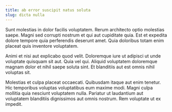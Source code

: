 ```yaml
---
title: ab error suscipit natus soluta
slug: dicta nulla
---
```


Sunt molestias in dolor facilis voluptatem. Rerum architecto optio molestias saepe. Magni sed corrupti nostrum et qui aut cupiditate quia. Est et expedita dolore tempore quia perferendis deserunt amet. Quia doloribus totam enim placeat quis inventore voluptatem.

Animi et nisi aut explicabo quod velit. Doloremque iure ut adipisci ut unde voluptate quisquam sit aut. Quia vel qui. Aliquid voluptatem doloremque magnam dolor et nihil saepe soluta sint. Et blanditiis aut est omnis nihil voluptas sit.

Molestias et culpa placeat occaecati. Quibusdam itaque aut enim tenetur. Hic temporibus voluptas voluptatibus eum maxime modi. Magni culpa mollitia quia nesciunt voluptatem nulla. Pariatur ut laudantium aut voluptatem blanditiis dignissimos aut omnis nostrum. Rem voluptate ut ex impedit.
